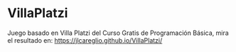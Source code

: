 # VillaPlatzi
Juego basado en Villa Platzi del Curso Gratis de Programación Básica, mira el resultado en: https://jlcareglio.github.io/VillaPlatzi/

